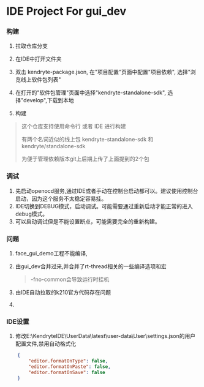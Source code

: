 # IDE Project For gui_dev

### 构建

1. 拉取仓库分支

2. 在IDE中打开文件夹

3. 双击 kendryte-package.json, 在"项目配置"页面中配置"项目依赖", 选择"浏览线上软件包列表"

4. 在打开的"软件包管理"页面中选择"kendryte-standalone-sdk", 选择"develop",下载到本地

5. 构建

> 这个仓库支持使用命令行 或者 IDE 进行构建
>
> 有两个名词近似的线上包 kendryte-standalone-sdk 和 kendryte/standalone-sdk 
>
> 为便于管理依赖版本git上后期上传了上面提到的2个包 

### 调试

1. 先启动openocd服务,通过IDE或者手动在控制台启动都可以。建议使用控制台启动，因为这个服务不太稳定容易挂。
2. IDE切换到DEBUG模式，启动调试。可能需要通过重新启动才能正常的进入debug模式。
3. 可以启动调试但是不能设置断点，可能需要完全的重新构建。

### 问题

1. face_gui_demo工程不能编译, 

2. 由gui_dev合并过来,并合并了rt-thread相关的一些编译选项和宏

   > -fno-common会导致运行时挂机
3. 由IDE自动拉取的k210官方代码存在问题
4. 
  

### IDE设置

 1. 修改E:\KendryteIDE\UserData\latest\user-data\User\settings.json的用户配置文件,禁用自动格式化
```json
    {
        "editor.formatOnType": false,
        "editor.formatOnPaste": false,
        "editor.formatOnSave": false
    }
```
 
